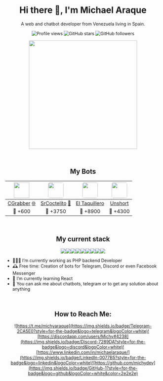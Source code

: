 <h1 align="center">Hi there 👋, I'm Michael Araque</h1>

<p align='center'>A web and chatbot developer from Venezuela living in Spain.</p>

<center>

![Profile views](https://gpvc.arturio.dev/michydev)
![GitHub stars](https://img.shields.io/github/stars/michydev?style=badge)
![GitHub followers](https://img.shields.io/github/followers/michydev?style=badge)

</center>
<p align='center'>
  <a href="#"><img src="https://github-readme-stats.vercel.app/api?username=michydev&show_icons=true&count_private=true&theme=dark" width="350"></a>
</p>

<center>

<br>

## My Bots

| <img src="https://i.imgur.com/2BOwLa7.png" width="50">  | <img src="https://i.imgur.com/A8Z3BHu.jpg" style="border-radius:5px" width="50">  | <img src="https://i.imgur.com/Q0ch8vS.jpg" style="border-radius:5px" width="50"> | <img src="https://i.imgur.com/yIxnBle.jpg" style="border-radius:5px" width="50">
| :------------: | :------------: | :------------: | :------------: |
| [CGrabber](https://t.me/cgrabberbot) [🌐](https://chollx.es) | [SrCoctelito](https://t.me/coctelesbot) [📰](https://www.genbeta.com/mensajeria-instantanea/nueve-utiles-bots-telegram-creados-desarrolladores-espanoles) | [El Taquillero](https://t.me/eltaquillerobot) | [Unshort](https://t.me/unshortbot) |
| 👤 +600 | 👤 +3750 | 👤 +8900 | 👤 +4300 |


<br>

## My current stack

<img src="https://img.shields.io/badge/-PHP-red?style=for-the-badge&logo=PHP&color=777BB4&logoColor=white"/><img src="https://img.shields.io/badge/node.js%20-%2314354C.svg?style=for-the-badge&logo=Node.Js&color=339933&logoColor=white"/><img src="https://img.shields.io/badge/python%20-%2314354C.svg?&style=for-the-badge&logo=python&logoColor=white"/><img src="https://img.shields.io/badge/unit_test%20-%23F05033.svg?&style=for-the-badge&logo=unit_test&logoColor=white"/><img src="https://img.shields.io/badge/mariadb%20-%2314354C.svg?&style=for-the-badge&logo=mariadb&logoColor=white"/><img src="https://img.shields.io/badge/redis%20-%2314354C.svg?&style=for-the-badge&logo=redis&logoColor=white&color=DC382D"/><img src="https://img.shields.io/badge/-Javascript-yellow?style=for-the-badge&logo=javascript"/><img src="https://img.shields.io/badge/git%20-%23F05033.svg?&style=for-the-badge&logo=git&logoColor=white"/><img src="https://img.shields.io/badge/-And_more...-red?style=for-the-badge&color=5757B0"/>

</center>


-  👨🏽‍💻 I’m currently working as PHP backend Developer
- 🕰 Free time: Creation of bots for Telegram, Discord or even Facebook Messenger 
- 🌱 I’m currently learning React 
- 💬 You can ask me about chatbots, telegram or to get any solution about anything

<center>
<br>

## How to Reach Me:

![https://t.me/michyaraque](https://img.shields.io/badge/Telegram-2CA5E0?style=for-the-badge&logo=telegram&logoColor=white)![https://discordapp.com/users/Michy#4238](https://img.shields.io/badge/Discord-7289DA?style=for-the-badge&logo=discord&logoColor=white)![https://www.linkedin.com/in/michaelaraque/](https://img.shields.io/badge/LinkedIn-0077B5?style=for-the-badge&logo=linkedin&logoColor=white)![https://github.com/michydev](https://img.shields.io/badge/GitHub-1?style=for-the-badge&logo=github&logoColor=white&color=2e2e2e)

</center>
